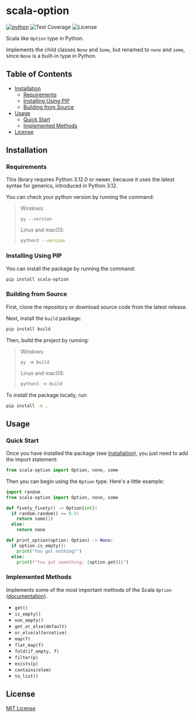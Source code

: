 # scala-option

<!-- Badges: -->
[![python](https://img.shields.io/badge/Python->=_3.12-3776AB.svg?style=flat&logo=python&logoColor=white)](https://www.python.org)
![Test Coverage](https://img.shields.io/badge/Test_Coverage-88%-green)
![License](https://img.shields.io/badge/License-MIT-blue)

Scala like `Option` type in Python.

Implements the child classes `None` and `Some`, but renamed to `none` and
`some`, since `None` is a built-in type in Python.

## Table of Contents

- [Installation](#installation)
  - [Requirements](#requirements)
  - [Installing Using PIP](#installing-using-pip)
  - [Building from Source](#building-from-source)
- [Usage](#quick-start)
  - [Quick Start](#quick-start)
  - [Implemented Methods](#implemented-methods)
- [License](#license)

## Installation

### Requirements

This library requires Python 3.12.0 or newer, because it uses the latest syntax
for generics, introduced in Python 3.12.

You can check your python version by running the command:

> Windows:
> ```pwsh
> py --version
> ```
>
> Linux and macOS:
> ```bash
> python3 --version
> ```

### Installing Using PIP

You can install the package by running the command:

```bash
pip install scala-option
```

### Building from Source

First, clone the repository or download source code from the latest release.

Next, install the `build` package:

```bash
pip install build
```

Then, build the project by running:

> Windows:
> ```pwsh
> py -m build
> ```
>
> Linux and macOS:
> ```bash
> python3 -m build
> ```


To install the package locally, run:

```bash
pip install -e .
```

## Usage

### Quick Start

Once you have installed the package (see [Installation](#installation)), you
just need to add the import statement:

```py
from scala-option import Option, none, some
```

Then you can begin using the `Option` type. Here's a little example:

```py
import random
from scala-option import Option, none, some

def fivety_fivety() -> Option[int]:
  if random.random() <= 0.5:
    return some(1)
  else:
    return none

def print_option(option: Option) -> None:
  if option.is_empty():
    print("You got nothing!")
  else:
    print(f"You got something: {option.get()}")
```

### Implemented Methods

Implements some of the most important methods of the Scala `Option`
([documentation](https://dotty.epfl.ch/api/scala/Option.html)).

- `get()`
- `is_empty()`
- `non_empty()`
- `get_or_else(default)`
- `or_else(alternative)`
- `map(f)`
- `flat_map(f)`
- `fold(if_empty, f)`
- `filter(p)`
- `exists(p)`
- `contains(elem)`
- `to_list()`

## License

[MIT License](LICENSE)
